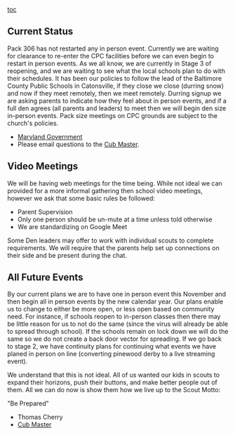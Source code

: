 
[toc](toc)

## Current Status
Pack 306 has not restarted any in person event. Currently we are waiting for clearance to re-enter the CPC facilities before we can even begin to restart in person events. As we all know, we are currently in Stage 3 of reopening, and we are waiting to see what the local schools plan to do with their schedules. It has been our policies to follow the lead of the Baltimore County Public Schools in Catonsville, if they close we close (durring snow) and now if they meet remotely, then we meet remotely. Durring signup we are asking parents to indicate how they feel about in person events, and if a full den agrees (all parents and leaders) to meet then we will begin den size in-person events. Pack size meetings on CPC grounds are subject to the church's policies.

* [Maryland Government](https://coronavirus.maryland.gov)
* Please email questions to the [Cub Master](mailto:cubmaster@cub306.org).

## Video Meetings
We will be having web meetings for the time being. While not ideal we can provided for a more informal gathering then school video meetings, however we ask that some basic rules be followed:

* Parent Supervision
* Only one person should be un-mute at a time unless told otherwise
* We are standardizing on Google Meet

Some Den leaders may offer to work with individual scouts to complete requirements. We will require that the parents help set up connections on their side and be present during the chat.

## All Future Events
By our current plans we are to have one in person event this November and then begin all in person events by the new calendar year. Our plans enable us to change to either be more open, or less open based on community need. For instance, if schools reopen to in-person classes then there may be little reason for us to not do the same (since the virus will already be able to spread through school). If the schools remain on lock down we will do the same so we do not create a back door vector for spreading. If we go back to stage 2, we have continuity plans for continuing what events we have planed in person on line (converting pinewood derby to a live streaming event). 

We understand that this is not ideal. All of us wanted our kids in scouts to expand their horizons, push their buttons, and make better people out of them. All we can do now is show them how we live up to the Scout Motto:

"Be Prepared"

* Thomas Cherry
* [Cub Master](mailto:cubmaster@cub306.org)